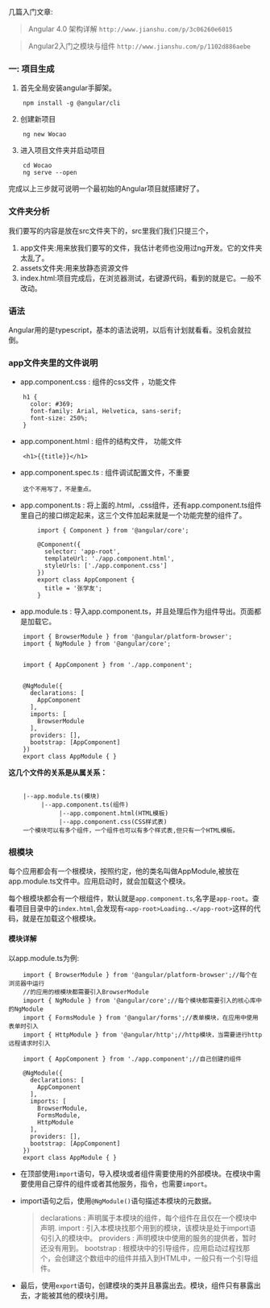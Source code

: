 几篇入门文章:

 > Angular 4.0 架构详解 `http://www.jianshu.com/p/3c06260e6015`

 > Angular2入门之模块与组件 `http://www.jianshu.com/p/1102d886aebe`

### 一: 项目生成
  
  1. 首先全局安装angular手脚架。
```
	npm install -g @angular/cli
```
  
  2. 创建新项目
```
	ng new Wocao
```

  3. 进入项目文件夹并启动项目

```
	cd Wocao
	ng serve --open
```

完成以上三步就可说明一个最初始的Angular项目就搭建好了。

### 文件夹分析

我们要写的内容是放在src文件夹下的，src里我们我们只提三个，

1. app文件夹:用来放我们要写的文件，我估计老师也没用过ng开发。它的文件夹太乱了。
2. assets文件夹:用来放静态资源文件
3. index.html:项目完成后，在浏览器测试，右键源代码，看到的就是它。一般不改动。

### 语法
	
  Angular用的是typescript，基本的语法说明，以后有计划就看看。没机会就拉倒。

### app文件夹里的文件说明

* app.component.css : 组件的css文件 ，功能文件

```
	h1 {
	  color: #369;
	  font-family: Arial, Helvetica, sans-serif;
	  font-size: 250%;
	}
```

* app.component.html : 组件的结构文件， 功能文件

```
	<h1>{{title}}</h1>
```

* app.component.spec.ts : 组件调试配置文件，不重要

```
	这个不用写了，不是重点。
```

* app.component.ts : 将上面的.html，.css组件，还有app.component.ts组件里自己的接口绑定起来，这三个文件加起来就是一个功能完整的组件了。

```
		import { Component } from '@angular/core';

		@Component({
		  selector: 'app-root',
		  templateUrl: './app.component.html',
		  styleUrls: ['./app.component.css']
		})
		export class AppComponent {
		  title = '张学友';
		}

```

* app.module.ts : 导入app.component.ts，并且处理后作为组件导出。页面都是加载它。

```
	import { BrowserModule } from '@angular/platform-browser';
	import { NgModule } from '@angular/core';


	import { AppComponent } from './app.component';


	@NgModule({
	  declarations: [
	    AppComponent
	  ],
	  imports: [
	    BrowserModule
	  ],
	  providers: [],
	  bootstrap: [AppComponent]
	})
	export class AppModule { }

```

**这几个文件的关系是从属关系：**

```
	
	|--app.module.ts(模块)
		 |--app.component.ts(组件)
			  |--app.component.html(HTML模板)
			  |--app.component.css(CSS样式表)
	一个模块可以有多个组件，一个组件也可以有多个样式表,但只有一个HTML模板。
```

### 根模块

 每个应用都会有一个根模块，按照约定，他的类名叫做AppModule,被放在app.module.ts文件中。应用启动时，就会加载这个模块。

每个根模块都会有一个根组件，默认就是`app.component.ts`,名字是`app-root`。查看项目目录中的`index.html`,会发现有`<app-root>Loading..</app-root>`这样的代码，就是在加载这个根模块。

#### 模块详解

以app.module.ts为例:

```
	import { BrowserModule } from '@angular/platform-browser';//每个在浏览器中运行
	//的应用的根模块都需要引入BrowserModule
	import { NgModule } from '@angular/core';//每个模块都需要引入的核心库中的NgModule
	import { FormsModule } from '@angular/forms';//表单模块，在应用中使用表单时引入
	import { HttpModule } from '@angular/http';//http模块，当需要进行http远程请求时引入

	import { AppComponent } from './app.component';//自己创建的组件

	@NgModule({
	  declarations: [
	    AppComponent
	  ],
	  imports: [
	    BrowserModule,
	    FormsModule,
	    HttpModule
	  ],
	  providers: [],
	  bootstrap: [AppComponent]
	})
	export class AppModule { }

```

* 在顶部使用`import`语句，导入模块或者组件需要使用的外部模块。在模块中需要使用自己穿件的组件或者其他服务，指令，也需要`import`。

* import语句之后，使用`@NgModule()`语句描述本模块的元数据。
  > declarations : 声明属于本模块的组件，每个组件在且仅在一个模块中声明.
  > import : 引入本模块找那个用到的模块，该模块是处于import语句引入的模块中。
  > providers : 声明模块中使用的服务的提供者，暂时还没有用到。
  > bootstrap : 根模块中的引导组件，应用启动过程找那个，会创建这个数组中的组件并插入到HTML中，一般只有一个引导组件。

* 最后，使用`export`语句，创建模块的类并且暴露出去。模块，组件只有暴露出去，才能被其他的模块引用。